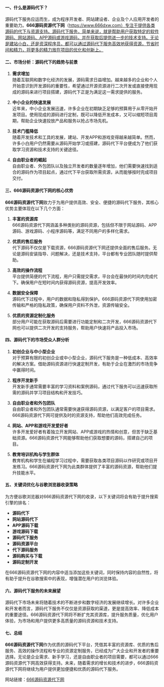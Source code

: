 #### 一、什么是源码代下？

源码代下服务应运而生，成为程序开发者、网站建设者、企业及个人应用开发者的重要助力。**666源码资源代下网**（https://www.666dxw.com）专注于提供各类源码的代下与资源支持。源码代下服务，简单来说，就是帮助用户获取特定的软件源码、网站源码、APP源码或游戏源码，并在获取后提供进一步的技术支持。无论是建站小白，还是资深程序员，都可以通过源码代下服务高效地获得资源，节省时间和精力，将更多的精力放在项目的优化和创新上。

#### 二、市场分析：源码代下的趋势与前景

1. **需求增加**  
随着互联网和数字化经济的发展，源码需求日益增加。越来越多的企业和个人开始意识到开发源码的重要性，希望通过开源资源进行二次开发或直接使用现成的源码来进行项目搭建，源码代下正是为满足这一需求提供的服务。

2. **中小企业的快速发展**  
近年来，中小企业发展迅速，许多企业在初期缺乏足够的预算用于从零开始开发项目。使用现成的源码进行定制，既可以降低开发成本，又可以缩短项目周期，帮助企业快速投放产品和服务以抢占市场先机。

3. **技术门槛降低**  
随着开发技术和工具的发展，建站、开发APP和游戏变得越来越简单。然而，许多小白用户仍然需要从源码开始学习或搭建，源码代下平台便成为了他们获取学习资源和技术支持的关键途径。

4. **自由职业者的崛起**  
自由职业者、外包团队以及独立开发者的数量逐年增加，他们需要快速找到适合的源码作为项目起点，通过代下平台获取所需资源，从而能够按时完成项目交付。

#### 三、666源码资源代下网的核心优势

**666源码资源代下网**致力于为用户提供高效、安全、便捷的源码代下服务，其核心优势主要体现在以下几个方面：

1. **丰富的资源库**  
666源码资源代下网涵盖多种类别的源码资源，包括但不限于网站源码、APP源码、游戏源码、小程序源码等，满足不同用户的多样化需求。

2. **优质的售后服务**  
代下源码不仅仅是下载资源，666源码资源代下网还提供全面的售后服务。无论是源码安装指导、问题解决，还是技术支持，平台都有专业团队随时提供帮助。

3. **高效的操作流程**  
平台提供简便的代下流程，用户只需提交需求，平台会在最快的时间内完成代下。确保用户在短时间内获得源码资源，提高开发效率。

4. **数据安全保障**  
源码代下过程中，用户的数据和隐私得到保护。666源码资源代下网使用加密传输和严格的隐私政策，确保用户资料不外泄，资源传输安全。

5. **优质的资源定制化服务**  
部分用户可能在获取源码后需要进行功能定制和二次开发，666源码资源代下网也可以提供二次开发的支持服务，帮助用户快速将产品投入市场。

#### 四、源码代下的市场受众人群分析

1. **初创企业与中小型企业**  
对于预算有限的初创企业或中小型企业，源码代下服务是一种低成本、高效率的解决方案。借助源码资源进行快速定制开发，有助于企业在激烈的市场竞争中赢得时间。

2. **程序开发新手**  
开发新手通常需要丰富的学习资料和案例源码，通过代下服务可以迅速获取所需的源码并学习项目结构和开发技巧。

3. **自由职业者和外包团队**  
自由职业者和外包团队通常需要快速获得源码资源，以满足客户的项目需求。666源码资源代下网可提供及时的资源支持，帮助他们高效完成任务。

4. **网站、APP和游戏开发爱好者**  
许多开发爱好者有着独立开发网站、APP或游戏的热情和创意，但苦于缺乏基础资源。666源码资源代下网能够帮助他们获取想要的源码，搭建自己的项目。

5. **教育培训机构与学生群体**  
教育机构和学生在编程学习过程中，需要获取各类项目源码以作研究或项目开发练习。666源码资源代下网为此类群体提供了丰富的源码资源，帮助他们提升技能水平。

#### 五、关键词优化与谷歌浏览器收录策略

为方便谷歌浏览器对666源码资源代下网的收录，以下关键词将会有助于提升搜索引擎的排名：

- **源码代下**  
- **网站源码代下**  
- **APP源码下载**  
- **游戏源码下载**  
- **源码代下服务**  
- **源码资源平台**  
- **代下源码服务**  
- **源码购买与下载**  
- **源码定制开发**

在666源码资源代下网的内容中适当添加这些关键词，同时保持内容的自然性，将有助于提升在谷歌搜索中的表现，增强潜在用户的浏览体验。

#### 六、源码代下服务的未来展望

源码代下市场未来将随着技术的不断进步和数字经济的发展继续增长。对许多企业和开发者而言，源码代下服务不仅仅是资源获取的渠道，更是提高效率、降低成本的重要途径。666源码资源代下网将不断扩充其资源库，提升服务质量，优化用户体验，为市场和用户提供更多高质量的源码资源和技术支持。

#### 七、总结

**666源码资源代下网**作为优质的源码代下平台，凭借其丰富的资源库、优质的售后服务、高效的操作流程和专业的资源定制服务，已经成为广大企业和开发者的重要选择。无论是企业需求、新手学习，还是自由职业者的项目需要，都可以通过666源码资源代下网高效获得支持。未来，随着需求的增长和技术的进步，666源码资源代下网将继续为用户提供更加便捷和优质的源码代下服务。

网站链接：[666源码资源代下网](https://www.666dxw.com)